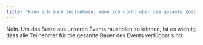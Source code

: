 ```yaml
---
title: "Kann ich auch teilnehmen, wenn ich nicht über die gesamte Zeit des Events verfügbar bin?"
---
```


Nein. Um das Beste aus unseren Events rausholen zu können, ist es wichtig, dass alle Teilnehmer für die gesamte Dauer des Events verfügbar sind.
